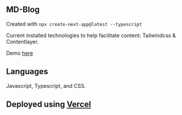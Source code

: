 ## MD-Blog

Created with ```npx create-next-app@latest --typescript```

Current installed technologies to help facilitate content: Tailwindcss & Contentlayer.

Demo [here](https://second-brain-blog.vercel.app/)

## Languages

Javascript, Typescript, and CSS.

## Deployed using [Vercel](https://vercel.com)


